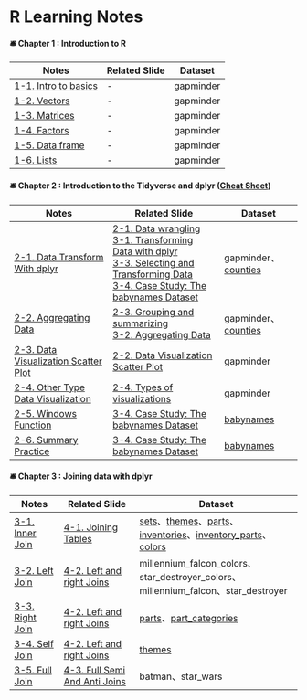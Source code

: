 # R Learning Notes

#### 🛎 Chapter 1 : Introduction to R
|Notes                                                                                             |Related Slide|Dataset|
|--------------------------------------------------------------------------------------------------|----------|---------|
|[1-1. Intro to basics](https://github.com/linnelab/datacamp_data_analysis_with_R/blob/main/1-1_intro_to_basics.md)|-         |gapminder|
|[1-2. Vectors](https://github.com/linnelab/datacamp_data_analysis_with_R/blob/main/1-2_vectors.md)|-         |gapminder|
|[1-3. Matrices](https://github.com/linnelab/datacamp_data_analysis_with_R/blob/main/1-3_matrices.md)|-      |gapminder|
|[1-4. Factors](https://github.com/linnelab/datacamp_data_analysis_with_R/blob/main/1-4_factors.md)|-      |gapminder|
|[1-5. Data frame](https://github.com/linnelab/datacamp_data_analysis_with_R/blob/main/1-5_dataframe.md)|-      |gapminder|
|[1-6. Lists](https://github.com/linnelab/datacamp_data_analysis_with_R/blob/main/1_6_lists.md)|-      |gapminder|

#### 🛎 Chapter 2 : Introduction to the Tidyverse and dplyr ([Cheat Sheet](https://github.com/linnelab/datacamp_data_analysis_with_R/blob/main/slide/R_tidyverse_for_beginners_cheat_sheet.pdf)) 
|Notes                                                                                             |Related Slide|Dataset|
|--------------------------------------------------------------------------------------------------|-------|-------|
|[2-1. Data Transform With dplyr](https://github.com/linnelab/datacamp_data_analysis_with_R/blob/main/2_1_data_transform_with_dplyr.md)|[2-1. Data wrangling](https://github.com/linnelab/datacamp_data_analysis_with_R/blob/main/slide/2_1_data_wrangling.pdf)<br>[3-1. Transforming Data with dplyr](https://github.com/linnelab/datacamp_data_analysis_with_R/blob/main/slide/3_1_transforming_data_with_dplyr.pdf)<br>[3-3. Selecting and Transforming Data](https://github.com/linnelab/datacamp_data_analysis_with_R/blob/main/slide/3_3_selecting_and_transforming_data.pdf)<br>[3-4. Case Study: The babynames Dataset](https://github.com/linnelab/datacamp_data_analysis_with_R/blob/main/slide/3_4_case_study_the_babynames_dataset.pdf)|gapminder、[counties](https://github.com/linnelab/datacamp_data_analysis_with_R/blob/main/dataset/counties.rds)|
|[2-2. Aggregating Data](https://github.com/linnelab/datacamp_data_analysis_with_R/blob/main/2_2_aggregating_data.md)|[2-3. Grouping and summarizing](https://github.com/linnelab/datacamp_data_analysis_with_R/blob/main/slide/2_3_grouping_and_summarizing.pdf)<br>[3-2. Aggregating Data](https://github.com/linnelab/datacamp_data_analysis_with_R/blob/main/slide/3_2_aggregating_data.pdf)|gapminder、[counties](https://github.com/linnelab/datacamp_data_analysis_with_R/blob/main/dataset/counties.rds)|
|[2-3. Data Visualization Scatter Plot](https://github.com/linnelab/datacamp_data_analysis_with_R/blob/main/2_3_data_visualization_scatter_plot.md)|[2-2. Data Visualization Scatter Plot](https://github.com/linnelab/datacamp_data_analysis_with_R/blob/main/slide/2_2_data_visualization_scatter_plot.pdf)|gapminder|
|[2-4. Other Type Data Visualization](https://github.com/linnelab/datacamp_data_analysis_with_R/blob/main/2_4_other_type_data_visualization_.md)|[2-4. Types of visualizations](https://github.com/linnelab/datacamp_data_analysis_with_R/blob/main/slide/2_4_types_of_visualizations.pdf)|gapminder|
|[2-5. Windows Function](https://github.com/linnelab/datacamp_data_analysis_with_R/blob/main/2_5_windows_function.md)|[3-4. Case Study: The babynames Dataset](https://github.com/linnelab/datacamp_data_analysis_with_R/blob/main/slide/3_4_case_study_the_babynames_dataset.pdf)|[babynames](https://github.com/linnelab/datacamp_data_analysis_with_R/blob/main/dataset/babynames.rds)|
|[2-6. Summary Practice](https://github.com/linnelab/datacamp_data_analysis_with_R/blob/main/2_6_summary_practice.md)|[3-4. Case Study: The babynames Dataset](https://github.com/linnelab/datacamp_data_analysis_with_R/blob/main/slide/3_4_case_study_the_babynames_dataset.pdf)|[babynames](https://github.com/linnelab/datacamp_data_analysis_with_R/blob/main/dataset/babynames.rds)|

#### 🛎 Chapter 3 : Joining data with dplyr
|Notes                                                                                             |Related Slide|Dataset|
|--------------------------------------------------------------------------------------------------|----------|---------|
|[3-1. Inner Join](https://github.com/linnelab/datacamp_data_analysis_with_R/blob/main/3_1_inner_join.md)|[4-1. Joining Tables](https://github.com/linnelab/datacamp_data_analysis_with_R/blob/main/slide/4_1_joining_tables.pdf)|[sets](https://github.com/linnelab/datacamp_data_analysis_with_R/blob/main/dataset/sets.rds)、[themes](https://github.com/linnelab/datacamp_data_analysis_with_R/blob/main/dataset/themes.rds)、[parts](https://github.com/linnelab/datacamp_data_analysis_with_R/blob/main/dataset/parts.rds)、<br>[inventories](https://github.com/linnelab/datacamp_data_analysis_with_R/blob/main/dataset/inventories.rds)、[inventory_parts](https://github.com/linnelab/datacamp_data_analysis_with_R/blob/main/dataset/inventory_parts.rds)、[colors](https://github.com/linnelab/datacamp_data_analysis_with_R/blob/main/dataset/colors.rds)|
|[3-2. Left Join](https://github.com/linnelab/datacamp_data_analysis_with_R/blob/main/3_2_left_join.md)|[4-2. Left and right Joins](https://github.com/linnelab/datacamp_data_analysis_with_R/blob/main/slide/4_2_left_and_right_Joins.pdf)|millennium_falcon_colors、star_destroyer_colors、<br>millennium_falcon、star_destroyer|
|[3-3. Right Join](https://github.com/linnelab/datacamp_data_analysis_with_R/blob/main/3_3_right_join.md)|[4-2. Left and right Joins](https://github.com/linnelab/datacamp_data_analysis_with_R/blob/main/slide/4_2_left_and_right_Joins.pdf)|[parts](https://github.com/linnelab/datacamp_data_analysis_with_R/blob/main/dataset/parts.rds)、[part_categories](https://github.com/linnelab/datacamp_data_analysis_with_R/blob/main/dataset/part_categories.rds)|
|[3-4. Self Join](https://github.com/linnelab/datacamp_data_analysis_with_R/blob/main/3_4_self_join.md)|[4-2. Left and right Joins](https://github.com/linnelab/datacamp_data_analysis_with_R/blob/main/slide/4_2_left_and_right_Joins.pdf)|[themes](https://github.com/linnelab/datacamp_data_analysis_with_R/blob/main/dataset/themes.rds)|
|[3-5. Full Join](https://github.com/linnelab/datacamp_data_analysis_with_R/blob/main/3_5_full_join.md)|[4-3. Full Semi And Anti Joins](https://github.com/linnelab/datacamp_data_analysis_with_R/blob/main/slide/4_3_full_semi_and_anti_joins.pdf)|batman、star_wars|
